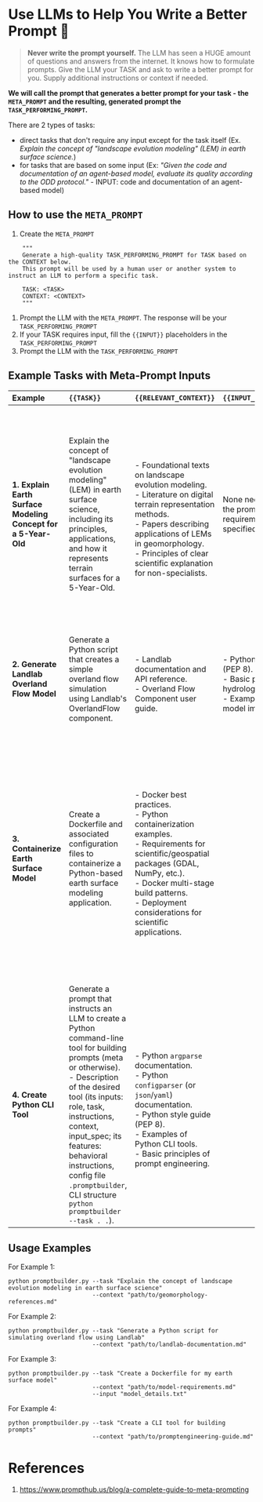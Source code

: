 # Use LLMs to Help You Write a Better Prompt 🤝
> **Never write the prompt yourself.** 
> The LLM has seen a HUGE amount of questions and answers from the internet. It knows how to formulate prompts. Give the LLM your TASK and ask to write a better prompt for you. Supply additional instructions or context if needed. 
 
**We will call the prompt that generates a better prompt for your task - the `META_PROMPT` and the resulting, generated prompt the `TASK_PERFORMING_PROMPT`.**

There are 2 types of tasks:
- direct tasks that don't require any input except for the task itself (Ex. *Explain the concept of "landscape evolution modeling" (LEM) in earth surface science.*)
- for tasks that are based on some input (Ex: *"Given the code and documentation of an agent-based model, evaluate its quality according to the ODD protocol."* - INPUT: code and documentation of an agent-based model)

## How to use the `META_PROMPT`
1. Create the `META_PROMPT`
```
    """
    Generate a high-quality TASK_PERFORMING_PROMPT for TASK based on the CONTEXT below. 
    This prompt will be used by a human user or another system to instruct an LLM to perform a specific task.
    
    TASK: <TASK>
    CONTEXT: <CONTEXT>    
    """
```
1. Prompt the LLM with the `META_PROMPT`. The response will be your `TASK_PERFORMING_PROMPT`
2. If your TASK requires input, fill the `{{INPUT}}` placeholders in the `TASK_PERFORMING_PROMPT`
3. Prompt the LLM with the `TASK_PERFORMING_PROMPT`


## Example Tasks with Meta-Prompt Inputs

| Example                         | `{{TASK}}`                                                                                                                               | `{{RELEVANT_CONTEXT}}`                                                                                                                                                                                                                                                        | `{{INPUT_SPECIFICATION}}`                                                                                                                                                                                              | `{{OUTPUT_SPECIFICATION}}`                                                                                                                                                                                                                                                                                       | `{{INSTRUCTIONS}}`                                                                                                                                                                                                                                                                                               |
| :------------------------------ | :--------------------------------------------------------------------------------------------------------------------------------------- | :------------------------------------------------------------------------------------------------------------------------------------------------------------------------------------------------------------------------------------------------------------------------------------- | :-------------------------------------------------------------------------------------------------------------------------------------------------------------------------------------------------------------------------- | :--------------------------------------------------------------------------------------------------------------------------------------------------------------------------------------------------------------------------------------------------------------------------------------------------------------------------------- | :----------------------------------------------------------------------------------------------------------------------------------------------------------------------------------------------------------------------------------------------------------------------------------------------------------------------------- |
| **1. Explain Earth Surface Modeling Concept for a 5-Year-Old** | Explain the concept of "landscape evolution modeling" (LEM) in earth surface science, including its principles, applications, and how it represents terrain surfaces for a 5-Year-Old. |<br>- Foundational texts on landscape evolution modeling. <br>- Literature on digital terrain representation methods. <br>- Papers describing applications of LEMs in geomorphology. <br>- Principles of clear scientific explanation for non-specialists. |  None needed beyond the prompt itself. The requirements are fully specified. | Structure: Prose explanation.  Length: 2-3 paragraphs.  Style: Clear, concise, accessible to a beginner in earth surface modeling.  Content: Define LEMs, explain key components (grid representation, time scales, process laws), describe common applications, highlight importance in geomorphology.  Format: Plain text or Markdown. | - Avoid technical jargon without explanation. <br>- Focus on fundamental principles and broad understanding rather than mathematical details. <br>- Ensure factual accuracy based on standard geomorphological literature. <br>- Include mention of both process representation and terrain representation aspects. |
| **2. Generate Landlab Overland Flow Model** | Generate a Python script that creates a simple overland flow simulation using Landlab's OverlandFlow component. | <br>- Landlab documentation and API reference. <br>- Overland Flow Component user guide. | <br>- Python style guide (PEP 8). <br>- Basic principles of hydrological modeling. <br>- Examples of Landlab model implementations.  | Structure: Complete Python script.  Language: Python 3.  Content: Import statements, grid creation, parameter setup, OverlandFlow component initialization, time loop implementation, data visualization code.  Format: Markdown code block (```python ...```) |
| **3. Containerize Earth Surface Model** | Create a Dockerfile and associated configuration files to containerize a Python-based earth surface modeling application. | <br>- Docker best practices. <br>- Python containerization examples. <br>- Requirements for scientific/geospatial packages (GDAL, NumPy, etc.). <br>- Docker multi-stage build patterns. <br>- Deployment considerations for scientific applications. | | Structure: Complete Dockerfile and any additional necessary files (docker-compose.yml, requirements.txt).  Content: Base image selection, dependency installation, code copying, environment setup, entrypoint configuration.  Format: Plain text or Markdown code blocks for each file. | - Follow Docker best practices (minimize layers, reduce image size). <br>- Ensure reproducibility of the environment. <br>- Address installation of complex geospatial dependencies. <br>- Consider data volume mounting for model inputs/outputs. <br>- Include clear documentation on how to build and run the container. <br>- Security considerations for production deployment. |
| **4. Create Python CLI Tool** | Generate a prompt that instructs an LLM to create a Python command-line tool for building prompts (meta or otherwise). <br>- Description of the desired tool (its inputs: role, task, instructions, context, input_spec; its features: behavioral instructions, config file `.promptbuilder`, CLI structure `python promptbuilder --task . .`). | <br>- Python `argparse` documentation. <br>- Python `configparser` (or `json`/`yaml`) documentation. <br>- Python style guide (PEP 8). <br>- Examples of Python CLI tools. <br>- Basic principles of prompt engineering. | | Structure: Python code for the command-line tool.  Language: Python 3.  Content: A complete, runnable Python script implementing the specified CLI tool, including argument parsing (`argparse`), reading defaults from `.promptbuilder`, assembling a prompt string, handling behavioral directives.  Format: Markdown code block (```python ... ```) |

## Usage Examples

For Example 1:
```
python promptbuilder.py --task "Explain the concept of landscape evolution modeling in earth surface science" 
                        --context "path/to/geomorphology-references.md"
```

For Example 2:
```
python promptbuilder.py --task "Generate a Python script for simulating overland flow using Landlab" 
                        --context "path/to/landlab-documentation.md"
```

For Example 3:
```
python promptbuilder.py --task "Create a Dockerfile for my earth surface model" 
                        --context "path/to/model-requirements.md"
                        --input "model_details.txt"
```

For Example 4:
```
python promptbuilder.py --task "Create a CLI tool for building prompts" 
                        --context "path/to/promptengineering-guide.md"
```


# References
1. https://www.prompthub.us/blog/a-complete-guide-to-meta-prompting
